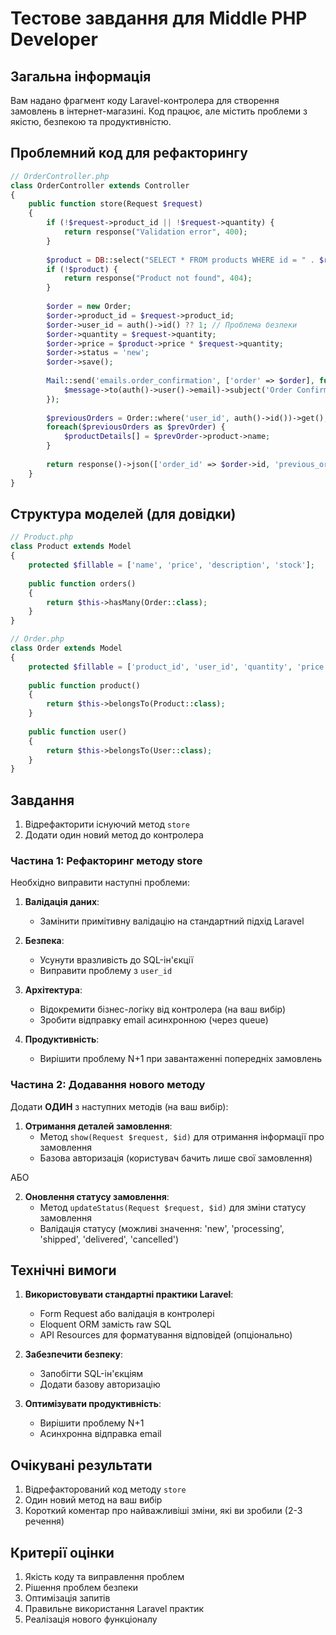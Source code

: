 # Тестове завдання для Middle PHP Developer

## Загальна інформація
Вам надано фрагмент коду Laravel-контролера для створення замовлень в інтернет-магазині. Код працює, але містить проблеми з якістю, безпекою та продуктивністю.

## Проблемний код для рефакторингу

```php
// OrderController.php
class OrderController extends Controller
{
    public function store(Request $request)
    {
        if (!$request->product_id || !$request->quantity) {
            return response("Validation error", 400);
        }
        
        $product = DB::select("SELECT * FROM products WHERE id = " . $request->product_id)[0];
        if (!$product) {
            return response("Product not found", 404);
        }
        
        $order = new Order;
        $order->product_id = $request->product_id;
        $order->user_id = auth()->id() ?? 1; // Проблема безпеки
        $order->quantity = $request->quantity;
        $order->price = $product->price * $request->quantity;
        $order->status = 'new';
        $order->save();
        
        Mail::send('emails.order_confirmation', ['order' => $order], function($message) {
            $message->to(auth()->user()->email)->subject('Order Confirmation');
        });
        
        $previousOrders = Order::where('user_id', auth()->id())->get();
        foreach($previousOrders as $prevOrder) {
            $productDetails[] = $prevOrder->product->name;
        }
        
        return response()->json(['order_id' => $order->id, 'previous_orders' => $productDetails]);
    }
}
```

## Структура моделей (для довідки)

```php
// Product.php
class Product extends Model
{
    protected $fillable = ['name', 'price', 'description', 'stock'];
    
    public function orders()
    {
        return $this->hasMany(Order::class);
    }
}

// Order.php
class Order extends Model
{
    protected $fillable = ['product_id', 'user_id', 'quantity', 'price', 'status'];
    
    public function product()
    {
        return $this->belongsTo(Product::class);
    }
    
    public function user()
    {
        return $this->belongsTo(User::class);
    }
}
```

## Завдання
1. Відрефакторити існуючий метод `store`
2. Додати один новий метод до контролера

### Частина 1: Рефакторинг методу store

Необхідно виправити наступні проблеми:

1. **Валідація даних**:
   - Замінити примітивну валідацію на стандартний підхід Laravel

2. **Безпека**:
   - Усунути вразливість до SQL-ін'єкції
   - Виправити проблему з `user_id`

3. **Архітектура**:
   - Відокремити бізнес-логіку від контролера (на ваш вибір)
   - Зробити відправку email асинхронною (через queue)

4. **Продуктивність**:
   - Вирішити проблему N+1 при завантаженні попередніх замовлень

### Частина 2: Додавання нового методу

Додати **ОДИН** з наступних методів (на ваш вибір):

1. **Отримання деталей замовлення**:
   - Метод `show(Request $request, $id)` для отримання інформації про замовлення
   - Базова авторизація (користувач бачить лише свої замовлення)

АБО

2. **Оновлення статусу замовлення**:
   - Метод `updateStatus(Request $request, $id)` для зміни статусу замовлення
   - Валідація статусу (можливі значення: 'new', 'processing', 'shipped', 'delivered', 'cancelled')

## Технічні вимоги

1. **Використовувати стандартні практики Laravel**:
   - Form Request або валідація в контролері
   - Eloquent ORM замість raw SQL
   - API Resources для форматування відповідей (опціонально)

2. **Забезпечити безпеку**:
   - Запобігти SQL-ін'єкціям
   - Додати базову авторизацію

3. **Оптимізувати продуктивність**:
   - Вирішити проблему N+1
   - Асинхронна відправка email

## Очікувані результати
1. Відрефакторований код методу `store`
2. Один новий метод на ваш вибір
3. Короткий коментар про найважливіші зміни, які ви зробили (2-3 речення)

## Критерії оцінки
1. Якість коду та виправлення проблем
2. Рішення проблем безпеки
3. Оптимізація запитів
4. Правильне використання Laravel практик
5. Реалізація нового функціоналу
